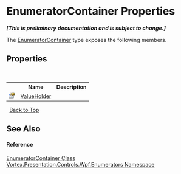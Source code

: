 # EnumeratorContainer Properties
 _**\[This is preliminary documentation and is subject to change.\]**_

The <a href="T_Vortex_Presentation_Controls_Wpf_Enumerators_EnumeratorContainer.md">EnumeratorContainer</a> type exposes the following members.


## Properties
&nbsp;<table><tr><th></th><th>Name</th><th>Description</th></tr><tr><td>![Public property](media/pubproperty.gif "Public property")</td><td><a href="P_Vortex_Presentation_Controls_Wpf_Enumerators_EnumeratorContainer_ValueHolder.md">ValueHolder</a></td><td /></tr></table>&nbsp;
<a href="#enumeratorcontainer-properties">Back to Top</a>

## See Also


#### Reference
<a href="T_Vortex_Presentation_Controls_Wpf_Enumerators_EnumeratorContainer.md">EnumeratorContainer Class</a><br /><a href="N_Vortex_Presentation_Controls_Wpf_Enumerators.md">Vortex.Presentation.Controls.Wpf.Enumerators Namespace</a><br />